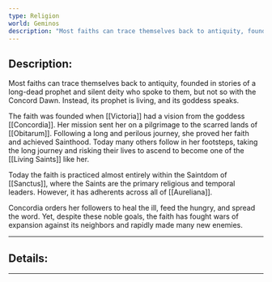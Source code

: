 ```yaml
---
type: Religion
world: Geminos
description: "Most faiths can trace themselves back to antiquity, founded in stories of a long dead prophet and silent deity who spoke to them. Not so with the Concord Dawn. It's prophet is living, and its goddess speaks."
---
```


## Description:

Most faiths can trace themselves back to antiquity, founded in stories of a long-dead prophet and silent deity who spoke to them, but not so with the Concord Dawn. Instead, its prophet is living, and its goddess speaks.

The faith was founded when [[Victoria]] had a vision from the goddess [[Concordia]]. Her mission sent her on a pilgrimage to the scarred lands of [[Obitarum]]. Following a long and perilous journey, she proved her faith and achieved Sainthood. Today many others follow in her footsteps, taking the long journey and risking their lives to ascend to become one of the [[Living Saints]] like her.

Today the faith is practiced almost entirely within the Saintdom of [[Sanctus]], where the Saints are the primary religious and temporal leaders. However, it has adherents across all of [[Aureliana]].

Concordia orders her followers to heal the ill, feed the hungry, and spread the word. Yet, despite these noble goals, the faith has fought wars of expansion against its neighbors and rapidly made many new enemies.


---
## Details:


---




